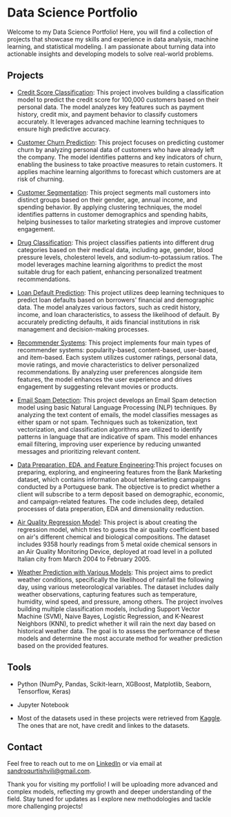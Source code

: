 # Data Science Portfolio

Welcome to my Data Science Portfolio! Here, you will find a collection of projects that showcase my skills and experience in data analysis, machine learning, and statistical modeling. I am passionate about turning data into actionable insights and developing models to solve real-world problems. 

## Projects

- [Credit Score Classification](https://github.com/Sandrog112/Data-Science-Portfolio/blob/main/Credit%20Score%20Classification.ipynb): This project involves building a classification model to predict the credit score for 100,000 customers based on their personal data. The model analyzes key features such as payment history, credit mix, and payment behavior to classify customers accurately. It leverages advanced machine learning techniques to ensure high predictive accuracy.

- [Customer Churn Prediction](https://github.com/Sandrog112/Data-Science-Portfolio/blob/main/Customer%20Churn%20Prediction.ipynb): This project focuses on predicting customer churn by analyzing personal data of customers who have already left the company. The model identifies patterns and key indicators of churn, enabling the business to take proactive measures to retain customers. It applies machine learning algorithms to forecast which customers are at risk of churning.

- [Customer Segmentation](https://github.com/Sandrog112/Data-Science-Portfolio/blob/main/Customer%20Segmentation.ipynb): This project segments mall customers into distinct groups based on their gender, age, annual income, and spending behavior. By applying clustering techniques, the model identifies patterns in customer demographics and spending habits, helping businesses to tailor marketing strategies and improve customer engagement.

- [Drug Classification](https://github.com/Sandrog112/Data-Science-Portfolio/blob/main/Drug%20Classification.ipynb): This project classifies patients into different drug categories based on their medical data, including age, gender, blood pressure levels, cholesterol levels, and sodium-to-potassium ratios. The model leverages machine learning algorithms to predict the most suitable drug for each patient, enhancing personalized treatment recommendations.

- [Loan Default Prediction](https://github.com/Sandrog112/Data-Science-Portfolio/blob/main/Loan%20Default%20Prediction%20Using%20Deep%20Learning.ipynb): This project utilizes deep learning techniques to predict loan defaults based on borrowers' financial and demographic data. The model analyzes various factors, such as credit history, income, and loan characteristics, to assess the likelihood of default. By accurately predicting defaults, it aids financial institutions in risk management and decision-making processes.

- [Recommender Systems](https://github.com/Sandrog112/Data-Science-Portfolio/blob/main/Recommender%20Systems.ipynb): This project implements four main types of recommender systems: popularity-based, content-based, user-based, and item-based. Each system utilizes customer ratings, personal data, movie ratings, and movie characteristics to deliver personalized recommendations. By analyzing user preferences alongside item features, the model enhances the user experience and drives engagement by suggesting relevant movies or products.

- [Email Spam Detection](https://github.com/Sandrog112/Data-Science-Portfolio/blob/main/Spam%20Detection.ipynb): This project develops an Email Spam detection model using basic Natural Language Processing (NLP) techniques. By analyzing the text content of emails, the model classifies messages as either spam or not spam. Techniques such as tokenization, text vectorization, and classification algorithms are utilized to identify patterns in language that are indicative of spam. This model enhances email filtering, improving user experience by reducing unwanted messages and prioritizing relevant content.

- [Data Preparation, EDA, and Feature Engineering](https://github.com/Sandrog112/Data-Science-Portfolio/blob/main/Data%20preperation%2C%20EDA%20and%20Feature%20Engineering%20for%20Bank%20Deposit%20Campaign.ipynb):This project focuses on preparing, exploring, and engineering features from the Bank Marketing dataset, which contains information about telemarketing campaigns conducted by a Portuguese bank. The objective is to predict whether a client will subscribe to a term deposit based on demographic, economic, and campaign-related features. The code includes deep, detailed processes of data preperation, EDA and dimensionality reduction.

- [Air Quality Regression Model](https://github.com/Sandrog112/Data-Science-Portfolio/blob/main/Air%20Quality%20Regression%20Model.ipynb): This project is about creating the regression model, which tries to guess the air quality coefficient based on air's different chemical and biological compositions. The dataset includes 9358 hourly readings from 5 metal oxide chemical sensors in an Air Quality Monitoring Device, deployed at road level in a polluted Italian city from March 2004 to February 2005.

- [Weather Prediction with Various Models](): This project aims to predict weather conditions, specifically the likelihood of rainfall the following day, using various meteorological variables. The dataset includes daily weather observations, capturing features such as temperature, humidity, wind speed, and pressure, among others. The project involves building multiple classification models, including Support Vector Machine (SVM), Naive Bayes, Logistic Regression, and K-Nearest Neighbors (KNN), to predict whether it will rain the next day based on historical weather data. The goal is to assess the performance of these models and determine the most accurate method for weather prediction based on the provided features.

## Tools 

- Python (NumPy, Pandas, Scikit-learn, XGBoost, Matplotlib, Seaborn, Tensorflow, Keras)
- Jupyter Notebook

- Most of the datasets used in these projects were retrieved from [Kaggle](https://www.kaggle.com/datasets). The ones that are not, have credit and linkes to the datasets.

## Contact

Feel free to reach out to me on [LinkedIn](www.linkedin.com/in/aleksandre-kurtishvili-84b215295) or via email at sandroqurtishvili@gmail.com.

Thank you for visiting my portfolio! I will be uploading more advanced and complex models, reflecting my growth and deeper understanding of the field. Stay tuned for updates as I explore new methodologies and tackle more challenging projects! 

